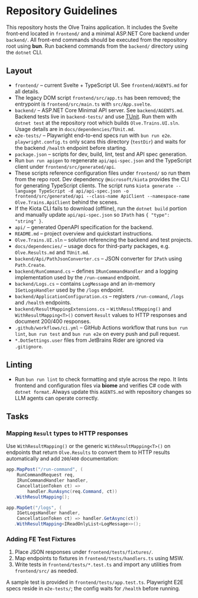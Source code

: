 # Repository Guidelines

This repository hosts the Olve Trains application.  It includes the Svelte
front‑end located in `frontend/` and a minimal ASP.NET Core backend under
`backend/`. All front-end commands should be executed from the repository root
using **bun**. Run backend commands from the `backend/` directory using the
`dotnet` CLI.

## Layout

- `frontend/` – current Svelte + TypeScript UI. See `frontend/AGENTS.md` for all
  details.
- The legacy DOM script `frontend/src/app.ts` has been removed; the entrypoint is
  `frontend/src/main.ts` with `src/App.svelte`.
- `backend/` – ASP.NET Core Minimal API server. See `backend/AGENTS.md`.
  Backend tests live in `backend-tests/` and use
  [TUnit](https://tunit.dev/). Run them with `dotnet test` at the repository root which builds `Olve.Trains.UI.sln`.
  Usage details are in `docs/dependencies/TUnit.md`.
- `e2e-tests/` – Playwright end-to-end specs run with `bun run e2e`.
  `playwright.config.ts` only scans this directory (`testDir`) and waits for the
  backend `/health` endpoint before starting.
- `package.json` – scripts for dev, build, lint, test and API spec generation.
- Run `bun run apigen` to regenerate `api/api-spec.json` and the
  TypeScript client under `frontend/src/generated/api`.
- These scripts reference configuration files under `frontend/` so run
  them from the repo root. Dev dependency `@microsoft/kiota` provides
  the CLI for generating TypeScript clients. The script runs
  `kiota generate --language TypeScript -d api/api-spec.json -o
  frontend/src/generated/api --class-name ApiClient --namespace-name
  Olve.Trains.ApiClient` behind the scenes.
- If the Kiota CLI fails to download (offline), run the `dotnet build` portion
  and manually update `api/api-spec.json` so `IPath` has `{ "type": "string" }`.
- `api/` – generated OpenAPI specification for the backend.
- `README.md` – project overview and quickstart instructions.
- `Olve.Trains.UI.sln` – solution referencing the backend and test projects.
- `docs/dependencies/` – usage docs for third-party packages, e.g. `Olve.Results.md` and `TUnit.md`.
- `backend/Api/PathJsonConverter.cs` – JSON converter for `IPath` using `Path.Create`.
- `backend/RunCommand.cs` – defines `IRunCommandHandler` and a logging
  implementation used by the `/run-command` endpoint.
- `backend/Logs.cs` – contains `LogMessage` and an in-memory
  `IGetLogsHandler` used by the `/logs` endpoint.
- `backend/ApplicationConfiguration.cs` – registers `/run-command`, `/logs` and
  `/health` endpoints.
- `backend/ResultMappingExtensions.cs` – `WithResultMapping()` and
  `WithResultMapping<T>()` convert `Result` values to HTTP responses and
  document 200/400 responses.
- `.github/workflows/ci.yml` – GitHub Actions workflow that runs `bun run lint`,
  `bun run test` and `bun run e2e` on every push and pull request.
- `*.DotSettings.user` files from JetBrains Rider are ignored via `.gitignore`.
## Linting
- Run `bun run lint` to check formatting and style across the repo.
  It lints frontend and configuration files via **biome** and verifies C#
  code with `dotnet format`.
Always update this `AGENTS.md` with repository changes so LLM agents can operate correctly.
## Tasks
### Mapping `Result` types to HTTP responses

Use `WithResultMapping()` or the generic `WithResultMapping<T>()` on endpoints
that return `Olve.Results` to convert them to HTTP results automatically and
add `200`/`400` documentation:

```csharp
app.MapPost("/run-command", (
    RunCommandRequest req,
    IRunCommandHandler handler,
    CancellationToken ct) =>
        handler.RunAsync(req.Command, ct))
   .WithResultMapping();

app.MapGet("/logs", (
    IGetLogsHandler handler,
    CancellationToken ct) => handler.GetAsync(ct))
   .WithResultMapping<IReadOnlyList<LogMessage>>();
```

### Adding FE Test Fixtures

1. Place JSON responses under `frontend/tests/fixtures/`.
2. Map endpoints to fixtures in `frontend/tests/handlers.ts` using MSW.
3. Write tests in `frontend/tests/*.test.ts` and import any utilities from `frontend/src/` as needed.

A sample test is provided in `frontend/tests/app.test.ts`.
Playwright E2E specs reside in `e2e-tests/`; the config waits for `/health` before running.
